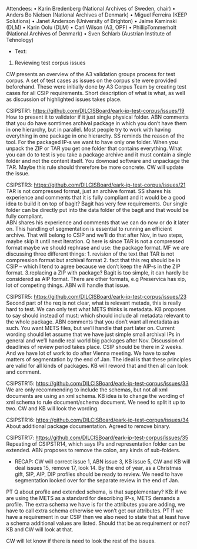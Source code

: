 Attendees: 
•	Karin Bredenberg (National Archives of Sweden, chair)
•	Anders Bo Nielsen (National Archives of Denmark)
•	Miguel Ferreira (KEEP Solutions)
•	Janet Anderson (University of Brighton)
•	Jaime Kaminski (DLM)
•	Karin Oolu (DLM)
•	Carl Wilson (A3, OPF)
•	PhillipTommerholt (National Archives of Denmark)
•	Sven Schlarb (Austrian Institute of Tehnology) 

- Text:
1. Reviewing test corpus issues

CW presents an overview of the A3 validation groups process for test corpus. A set of test cases as issues on the corpus site were provided beforehand. These were initially done by A3 Corpus Team by creating test cases for all CSIP requirements. Short description of what is what, as well as discussion of  highlighted issues takes place. 

CSIPSTR1: 
https://github.com/DILCISBoard/eark-ip-test-corpus/issues/19
How to present it to validator if it just single physical folder. ABN comments that you do have  somtimes archival package in which you don’t have them in one hierarchy, but in parallel. Most people try to work with having everything in one package in one hierarchy.
SS reminds the reason of the tool. For the packaged IP-s we want to have only one folder. When you unpack the ZIP or TAR you get one folder that contains everything. What you can do to test is you take a package archive and it must contain a single folder and not the content itself. You downoad software and unpackage the TAR. Maybe this rule should threrefore be more concrete. 
CW will update the issue.

CSIPSTR3: 
https://github.com/DILCISBoard/eark-ip-test-corpus/issues/21
TAR is not compressed format, just an archive format. SS shares his experience and comments that it is fully compliant and it would be a good idea to build it on top of bagit? Bagit has very few requirements. Our single folder  can be directly put into the data folder of the bagit and that would be fully compliant.  
ABN shares his experience and comments that we can do now or do it later on. This handling of segmentation is essential to running an efficient archive. That will belong to CSIP and we’ll do that after Nov, in two steps, maybe skip it until next iteration. Q here is since TAR is not a compressed format maybe we should rephrase and use: the package format.
MF we are discussing three different things: 1. revision of the text that TAR is not compression format but archival format 2. fact that this req should be in CSIP – which I tend to agree because we don’t keep the AIP-s in the ZIP format. 3.replacing a ZIP with package? Bagit is too simple, it can hardly be considered as AIP format. There are other formats, e.g Preservica has xip, lot of competing things. 
ABN will handle that issue.

CSIPSTR5: 
https://github.com/DILCISBoard/eark-ip-test-corpus/issues/23
Second part of the req is not clear, what is relevant metada, this is really hard to test. We can only test what METS thinks is metadata. KB proposes to say should instead of must: which should include all metadata relevant to the whole package. ABN comments that you don’t want all metadata as such. You want METS files, but we’ll handle that part later on. Current wording should let assume that we have just simple small archival IPs in general and we’ll handle real world big packages after Nov. 
Discussion of deadlines of review period takes place. CSIP should be there in 2 weeks. And we have lot of work to do after Vienna meeting. We have to solve matters of segmentation by the end of Jan. The ideal is that these principles are valid for all kinds of packages. 
KB will reword that and then all can look and comment. 

CSIPSTR15: 
https://github.com/DILCISBoard/eark-ip-test-corpus/issues/33
We are only recommending to include the schemas, but not all xml documents are using an xml schema.  KB idea is to change the wording of xml schema to rule document/schema document. We need to split it up to two. CW and KB will look the wording. 

CSIPSTR16: 
https://github.com/DILCISBoard/eark-ip-test-corpus/issues/34
About additional package documentation. Agreed to remove binary. 

CSIPSTR17: 
https://github.com/DILCISBoard/eark-ip-test-corpus/issues/35
Repeating of CSIPSTR14, which says IPs and representation folder can be extended. ABN proposes to remove the colon, any kinds of sub-folders. 

- RECAP: CW will correct issue 1, ABN issue 3, KB issue 5, CW and KB will deal issues 15, remove 17, look 14. By the end of year, as a Christmas gift, SIP, AIP, DIP profiles should be ready to review. We need to have segmentation looked over for the separate review in the end of Jan. 

PT Q about profile and extended schema, is that supplementary? KB: if we are using the METS as a standard for describing IP-s, METS demands a profile. The extra schema we have is for the attributes you are adding, we have to call extra schema otherwise we won’t get our attributes. 
PT If we have a requirement in our CSIP then we also need to state that at least have a schema additional values are listed. Should that be as requirement or not? KB and CW will look at that. 

CW will let know if there is need to look the rest of the issues. 
